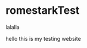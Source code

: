 # romestarkTest
<!DOCTYPE html>
<body>
  <head>
  <title>Rome</title>
  </head>
  lalalla
  <p>
    hello this is my testing website
  </p>
  </body
</html>
